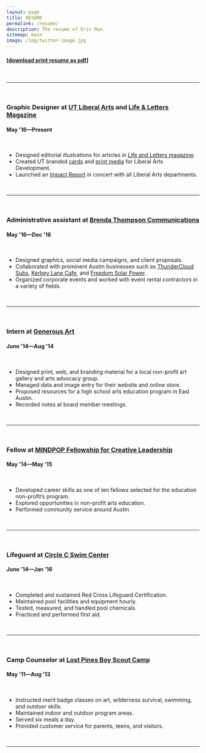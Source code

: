 ```yaml
---
layout: page
title: RESUME
permalink: /resume/
description: The resume of Eric Moe.
sitemap: main
image: /img/twitter-image.jpg
---
```

<!-- include the resume link here -->
<h4><a href="/doc/Eric-Moe-Resume.pdf" target="_blank">[download print resume as pdf]</a></h4>
<br/>
<hr/>
<br/>

<h3>Graphic Designer at <a href="https://liberalarts.utexas.edu/" target="_blank">UT Liberal Arts</a> and <a href="https://lifeandletters.la.utexas.edu/" target="_blank">Life &amp; Letters Magazine</a></h3>
<h4>May '16—Present</h4>
<br/>
<ul>
<li>Designed editorial illustrations for articles in <a href="/portfolio/2017-01-13-life-letters/">Life and Letters magazine</a>.</li>
<li>Created UT branded <a href="/portfolio/2016-11-02-ut-postcard/">cards</a> and <a href="/portfolio/2016-12-30-ut-xmas-card/">print media</a> for Liberal Arts Development.</li>
<li>Launched an <a href="/portfolio/2017-01-10-ut-annual-impact/">Impact Report</a> in concert with all Liberal Arts departments.</li>
</ul>
<br/>
<hr/>
<br/>

<h3>Administrative assistant at <a href="https://www.brendathompson.com/" target="blank">Brenda Thompson Communications</a></h3>
<h4>May '16—Dec '16</h4>
<br/>
<ul>
<li>Designed graphics, social media campaigns, and client proposals.</li>
<li>Collaborated with prominent Austin businesses such as <a href="https://thundercloud.com/" target="_blank">ThunderCloud Subs</a>, <a href="https://kerbeylanecafe.com/" target="_blank">Kerbey Lane Cafe</a>, and <a href="https://freedomsolarpower.com/" target="_blank">Freedom Solar Power</a>.</li>
<li>Organized corporate events and worked with event rental contractors in a variety of fields.</li>
</ul>
<br/>
<hr/>
<br/>

<h3>Intern at <a href="https://www.generousart.org/" target="blank">Generous Art</a></h3>
<h4>June '14—Aug '14</h4>
<br/>
<ul>
<li>Designed print, web, and branding material for a local non-profit art gallery and arts advocacy group.</li>
<li>Managed data and image entry for their website and online store.</li>
<li>Proposed resources for a high school arts education program in East Austin.</li>
<li>Recorded notes at board member meetings.</li>
</ul>
<br/>
<hr/>
<br/>

<h3>Fellow at <a href="https://mindpop.org/fellowship-program-overview/" target="blank">MINDPOP Fellowship for Creative Leadership</a></h3>
<h4>May '14—May '15</h4>
<br/>
<ul>
<li>Developed career skills as one of ten fellows selected for the education non-profit’s program.</li>
<li>Explored opportunities in non-profit arts education.</li>
<li>Performed community service around Austin.</li>
</ul>
<br/>
<hr/>
<br/>

<h3>Lifeguard at <a href="https://circlecranch.info/amenities/circle-c-aquatics/" target="blank">Circle C Swim Center</a></h3>
<h4>June '14—Jan '16</h4>
<br/>
<ul>
<li>Completed and sustained Red Cross Lifeguard Certification.</li>
<li>Maintained pool facilities and equipment hourly.</li>
<li>Tested, measured, and handled pool chemicals.</li>
<li>Practiced and performed first aid.</li>
</ul>
<br/>
<hr/>
<br/>

<h3>Camp Counselor at <a href="https://www.bsacac.org/activities/for_boy_scouts/summercamp" target="blank">Lost Pines Boy Scout Camp</a></h3>
<h4>May '11—Aug '13</h4>
<br/>
<ul>
<li>Instructed merit badge classes on art, wilderness survival, swimming, and outdoor skills.</li>
<li>Maintained indoor and outdoor program areas.</li>
<li>Served six meals a day.</li>
<li>Provided customer service for parents, teens, and visitors.</li>
</ul>
<br/>
<hr/>
<br/>
